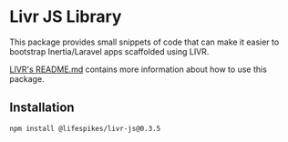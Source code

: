 # Livr JS Library
This package provides small snippets of code that can make it easier to
bootstrap Inertia/Laravel apps scaffolded using LIVR.

[LIVR's README.md](https://github.com/lifespikes/livr) contains more information
about how to use this package.

## Installation
```bash
npm install @lifespikes/livr-js@0.3.5
```
